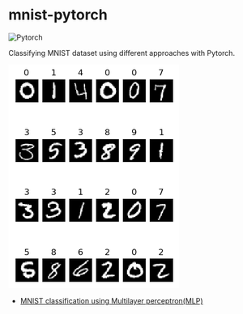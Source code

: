 # mnist-pytorch

![Pytorch](https://i.imgur.com/0gm1xzk.png)

Classifying MNIST dataset using different approaches with Pytorch. 


![MNIST](https://raw.githubusercontent.com/jkotra/mnist-keras/master/mnist.png)


* [MNIST classification using Multilayer perceptron(MLP)](https://github.com/jkotra/mnist-pytorch/blob/master/MNIST_Pytorch_MLP.ipynb)
